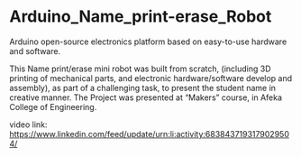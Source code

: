 # Arduino_Name_print-erase_Robot
Arduino open-source electronics platform based on easy-to-use hardware and software.

This Name print/erase mini robot was built from scratch, (including 3D printing of mechanical parts, and electronic hardware/software develop and assembly), as part of a challenging task, to present the student name in creative manner. The Project was presented at “Makers” course, in Afeka College of Engineering.

video link:
https://www.linkedin.com/feed/update/urn:li:activity:6838437193179029504/

